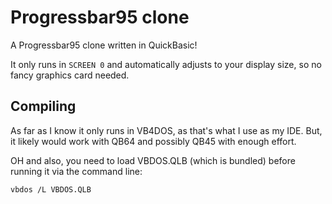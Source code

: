# Progressbar95 clone
A Progressbar95 clone written in QuickBasic!

It only runs in `SCREEN 0` and automatically adjusts to your display size, so no fancy graphics card needed.

## Compiling
As far as I know it only runs in VB4DOS, as that's what I use as my IDE. But, it likely would work with QB64 and possibly QB45 with enough effort.

OH and also, you need to load VBDOS.QLB (which is bundled) before running it via the command line:

`vbdos /L VBDOS.QLB`
